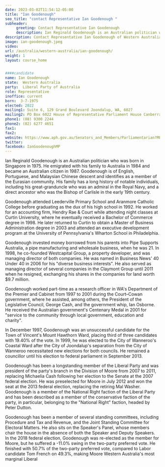 ```yaml
---
date: 2023-03-02T11:54:12-05:00
title: "Ian Goodenough"
seo_title: "contact Representative Ian Goodenough "
subheader:
     greeting: Contact Representative Ian Goodenough
     description: Ian Reginald Goodenough is an Australian politician who was born in Singapore in 1975. 
description: Contact Representative Ian Goodenough of Western Australia. Contact information for Ian Goodenough includes email address, phone number, and mailing address.
image: ian-goodenough.jpeg
video:
url: /australia/western-australia/ian-goodenough/
weight: 1
layout: course_home


####candidate
name: Ian Goodenough
state:	Western Australia
party:	Liberal Party of Australia
role: Representative
inoffice: current
born:  3-7-1975
elected: 2022
mailing1: Suite 6, 129 Grand Boulevard Joondalup, WA, 6027
mailing2: PO Box 6022 House of Representative Parliament House Canberra ACT 2600
phone1:	(08) 9300 2244
phone2: (02) 6277 4651
fax1:
fax2:
website: https://www.aph.gov.au/Senators_and_Members/Parliamentarian?MPID=74046
twitter:
facebook: IanGoodenoughMP
---
```


Ian Reginald Goodenough is an Australian politician who was born in Singapore in 1975. He emigrated with his family to Australia in 1984 and became an Australian citizen in 1987. Goodenough is of English, Portuguese, and Malaysian Chinese descent and identifies as a member of the Eurasian community. His family has a long history of notable individuals, including his great-granduncle who was an admiral in the Royal Navy, and a direct ancestor who was the Bishop of Carlisle in the early 19th century.

Goodenough attended Leederville Primary School and Aranmore Catholic College before graduating as the dux of his high school in 1992. He worked for an accounting firm, Hendry Rae & Court while attending night classes at Curtin University, where he eventually received a Bachelor of Commerce degree in 1998. He later returned to Curtin to obtain a Master of Business Administration degree in 2003 and attended an executive development program at the University of Pennsylvania's Wharton School in Philadelphia.

Goodenough invested money borrowed from his parents into Pipe Supports Australia, a pipe manufacturing and wholesale business, when he was 21. In 1998, he co-founded Westcapital Group, a property developer, and was managing director of both companies. He was named in Business News' 40 Under 40 in 2006 for his "diverse business interests". He also served as managing director of several companies in the Claymont Group until 2011 when he resigned, exchanging his shares in the companies for land worth $9.7 million.

Goodenough worked part-time as a research officer in WA's Department of the Premier and Cabinet from 1997 to 2001 during the Court–Cowan government, where he assisted, among others, the President of the Legislative Council, George Cash, and the government whip, Ian Osborne. He received the Australian government's Centenary Medal in 2001 for "service to the community through local government, education and charity".

In December 1997, Goodenough was an unsuccessful candidate for the Town of Vincent's Mount Hawthorn Ward, placing third of three candidates with 19.40% of the vote. In 1999, he was elected to the City of Wanneroo's Coastal Ward after the City of Joondalup's separation from the City of Wanneroo necessitated new elections for both councils. He remained a councillor until his election to federal parliament in September 2013.

Goodenough has been a longstanding member of the Liberal Party and was president of the party's branch in the Division of Moore from 2007 to 2011, replacing Michaelia Cash following her election to the Senate at the 2007 federal election. He was preselected for Moore in July 2012 and won the seat at the 2013 federal election, replacing the retiring Mal Washer. Goodenough is a member of the National Right faction of the Liberal Party and has been described as a member of the conservative faction of the party, in particular, belonging to the "National Right" faction, headed by Peter Dutton.

Goodenough has been a member of several standing committees, including Procedure and Tax and Revenue, and the Joint Standing Committee for Electoral Matters. He also sits on the Speaker's Panel, whose members chair the house in the absence of both the Speaker and Deputy Speakers. In the 2018 federal election, Goodenough was re-elected as the member for Moore, but he suffered a -11.0% swing in the two-party preferred vote. He finished with 50.7% of the two-party preferred vote, compared to Labor candidate Tom French on 49.3%, making Moore Western Australia's most marginal Liberal